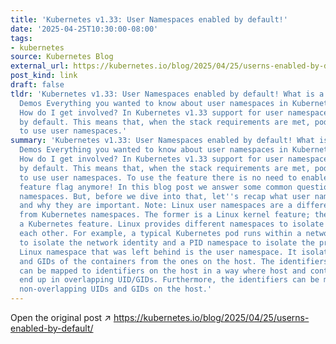 ```yaml
---
title: 'Kubernetes v1.33: User Namespaces enabled by default!'
date: '2025-04-25T10:30:00-08:00'
tags:
- kubernetes
source: Kubernetes Blog
external_url: https://kubernetes.io/blog/2025/04/25/userns-enabled-by-default/
post_kind: link
draft: false
tldr: 'Kubernetes v1.33: User Namespaces enabled by default! What is a user namespace?
  Demos Everything you wanted to know about user namespaces in Kubernetes Conclusions
  How do I get involved? In Kubernetes v1.33 support for user namespaces is enabled
  by default. This means that, when the stack requirements are met, pods can opt-in
  to use user namespaces.'
summary: 'Kubernetes v1.33: User Namespaces enabled by default! What is a user namespace?
  Demos Everything you wanted to know about user namespaces in Kubernetes Conclusions
  How do I get involved? In Kubernetes v1.33 support for user namespaces is enabled
  by default. This means that, when the stack requirements are met, pods can opt-in
  to use user namespaces. To use the feature there is no need to enable any Kubernetes
  feature flag anymore! In this blog post we answer some common questions about user
  namespaces. But, before we dive into that, let''s recap what user namespaces are
  and why they are important. Note: Linux user namespaces are a different concept
  from Kubernetes namespaces. The former is a Linux kernel feature; the latter is
  a Kubernetes feature. Linux provides different namespaces to isolate processes from
  each other. For example, a typical Kubernetes pod runs within a network namespace
  to isolate the network identity and a PID namespace to isolate the processes. One
  Linux namespace that was left behind is the user namespace. It isolates the UIDs
  and GIDs of the containers from the ones on the host. The identifiers in a container
  can be mapped to identifiers on the host in a way where host and container(s) never
  end up in overlapping UID/GIDs. Furthermore, the identifiers can be mapped to unprivileged,
  non-overlapping UIDs and GIDs on the host.'
---
```

Open the original post ↗ https://kubernetes.io/blog/2025/04/25/userns-enabled-by-default/
